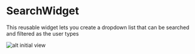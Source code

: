 # SearchWidget
This reusable widget lets you create a dropdown list that can be searched and filtered as the user types


![alt initial view]('//github.com/paritho/blob/master/initial.jpg')
